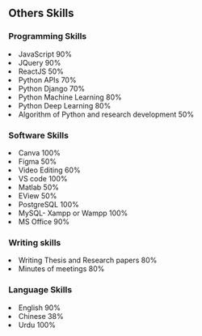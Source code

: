 <h2>Others Skills</h2>
<h3>Programming Skills</h3> 
<li>JavaScript 90% </li>
<li>JQuery 90% </li>
<li> ReactJS 50% </li>
<li> Python APIs 70% </li>
<li> Python Django 70% </li>
<li> Python Machine Learning 80% </li>
<li> Python Deep Learning 80% </li>
<li> Algorithm of Python and research development 50% </li>
<h3>Software Skills</h3> 
<li>Canva 100% </li>
<li>Figma 50% </li>
<li> Video Editing 60% </li>
<li> VS code 100% </li>
<li> Matlab 50% </li>
<li> EView 50% </li>
<li> PostgreSQL 100% </li>
<li> MySQL- Xampp or Wampp 100% </li>
<li>MS Office 90% </li>
<h3>Writing skills</h3>
<li> Writing Thesis and Research papers 80% </li>
<li> Minutes of meetings 80% </li>
<h3>Language Skills</h3>
<li>English 90% </li>
<li>Chinese 38% </li>
<li>Urdu 100% </li>
